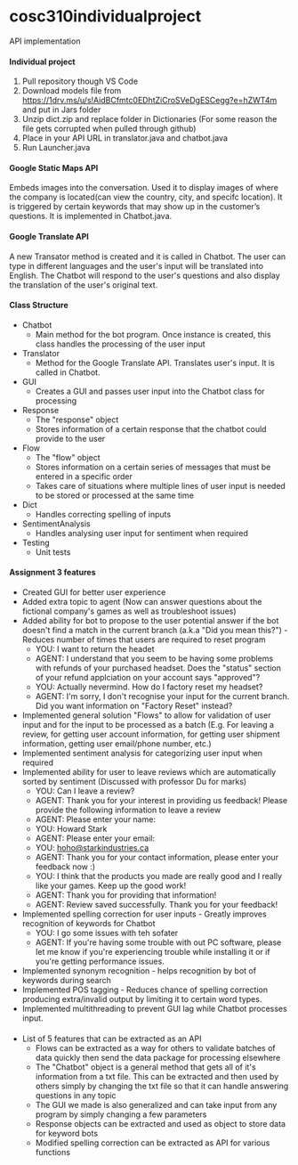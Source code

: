 # cosc310individualproject
API implementation

#### Individual project
1. Pull repository though VS Code
2. Download models file from https://1drv.ms/u/s!AidBCfmtc0EDhtZiCroSVeDgESCegg?e=hZWT4m and put in Jars folder
3. Unzip dict.zip and replace folder in Dictionaries (For some reason the file gets corrupted when pulled through github)
4. Place in your API URL in translator.java and chatbot.java
5. Run Launcher.java

#### Google Static Maps API
Embeds images into the conversation. Used it to display images of where the company is located(can view the country, city, and specifc location).
It is triggered by certain keywords that may show up in the customer’s questions. It is implemented in Chatbot.java.  

#### Google Translate API
A new Transator method is created and it is called in Chatbot. The user can type in different languages and the user's input will be translated into English. The Chatbot will respond to the user's questions and also display the translation of the user's original text.  

#### Class Structure
* Chatbot
    * Main method for the bot program. Once instance is created, this class handles the processing of the user input
* Translator
    * Method for the Google Translate API. Translates user's input. It is called in Chatbot.
* GUI
    * Creates a GUI and passes user input into the Chatbot class for processing
* Response
    * The "response" object
    * Stores information of a certain response that the chatbot could provide to the user
* Flow
    * The "flow" object
    * Stores information on a certain series of messages that must be entered in a specific order
    * Takes care of situations where multiple lines of user input is needed to be stored or processed at the same time
* Dict
    * Handles correcting spelling of inputs
* SentimentAnalysis
    * Handles analysing user input for sentiment when required
* Testing
    * Unit tests
#### Assignment 3 features
* Created GUI for better user experience
* Added extra topic to agent (Now can answer questions about the fictional company's games as well as troubleshoot issues)
* Added ability for bot to propose to the user potential answer if the bot doesn't find a match in the current branch (a.k.a "Did you mean this?") - Reduces number of times that users are required to reset program
    * YOU: I want to return the headet
    * AGENT: I understand that you seem to be having some problems with refunds of your purchased headset. Does the "status" section of your refund applciation on your account says "approved"?
    * YOU: Actually nevermind. How do I factory reset my headset?
    * AGENT: I'm sorry, I don't recognise your input for the current branch. Did you want information on "Factory Reset" instead?
* Implemented general solution "Flows" to allow for validation of user input and for the input to be processed as a batch (E.g. For leaving a review, for getting user account information, for getting user shipment information, getting user email/phone number, etc.)
* Implemented sentiment analysis for categorizing user input when required
* Implemented ability for user to leave reviews which are automatically sorted by sentiment (Discussed with professor Du for marks)
    * YOU: Can I leave a review?
    * AGENT: Thank you for your interest in providing us feedback! Please provide the following information to leave a review
    * AGENT: Please enter your name:
    * YOU: Howard Stark
    * AGENT: Please enter your email:
    * YOU: hoho@starkindustries.ca
    * AGENT: Thank you for your contact information, please enter your feedback now :)
    * YOU: I think that the products you made are really good and I really like your games. Keep up the good work!
    * AGENT: Thank you for providing that information!
    * AGENT: Review saved successfully. Thank you for your feedback!
* Implemented spelling correction for user inputs - Greatly improves recognition of keywords for Chatbot
    * YOU: I go some issues with teh sofater
    * AGENT: If you're having some trouble with out PC software, please let me know if you're experiencing trouble while installing it or if you're getting performance issues.
* Implemented synonym recognition - helps recognition by bot of keywords during search
* Implemented POS tagging - Reduces chance of spelling correction producing extra/invalid output by limiting it to certain word types.
* Implemented multithreading to prevent GUI lag while Chatbot processes input.

####
* List of 5 features that can be extracted as an API
    * Flows can be extracted as a way for others to validate batches of data quickly then send the data package for processing elsewhere
    * The "Chatbot" object is a general method that gets all of it's information from a txt file. This can be extracted and then used by others simply by changing the txt file so that it can handle answering questions in any topic
    * The GUI we made is also generalized and can take input from any program by simply changing a few parameters
    * Response objects can be extracted and used as object to store data for keyword bots
    * Modified spelling correction can be extracted as API for various functions
